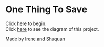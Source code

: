 # One Thing To Save

Click [here](home.md) to begin.   
Click [here](https://docs.google.com/drawings/d/1rJcZ9JLPCuatWJS5J_1LHE3LZQIdTRU9JjCn0YiM12Q/edit?usp=sharing) to see the diagram of this project.

Made by [Irene and Shuquan](https://github.com/chenirene7418/one_thing_to_save)

